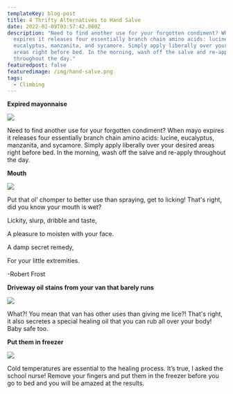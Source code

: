 ```yaml
---
templateKey: blog-post
title: 4 Thrifty Alternatives to Hand Salve
date: 2022-02-09T03:57:42.880Z
description: "Need to find another use for your forgotten condiment? When mayo
  expires it releases four essentially branch chain amino acids: lucine,
  eucalyptus, manzanita, and sycamore. Simply apply liberally over your desired
  areas right before bed. In the morning, wash off the salve and re-apply
  throughout the day."
featuredpost: false
featuredimage: /img/hand-salve.png
tags:
  - Climbing
---
```



**Expired mayonnaise** 

![](/img/hand-salve.png)

Need to find another use for your forgotten condiment? When mayo expires it releases four essentially branch chain amino acids: lucine, eucalyptus, manzanita, and sycamore. Simply apply liberally over your desired areas right before bed. In the morning, wash off the salve and re-apply throughout the day.



**Mouth**

![](/img/ear-lick.jpeg)

Put that ol’ chomper to better use than spraying, get to licking! That's right, did you know your mouth is wet? 



Lickity, slurp, dribble and taste,

A pleasure to moisten with your face.

A damp secret remedy,

For your little extremities.

\-Robert Frost



**Driveway oil stains from your van that barely runs** 

![](/img/driveway-oil-stain.jpeg)

What?! You mean that van has other uses than giving me lice?! That's right, it also secretes a special healing oil that you can rub all over your body! Baby safe too.



**Put them in freezer**

![](/img/freezer.jpeg)

Cold temperatures are essential to the healing process. It’s true, I asked the school nurse! Remove your fingers and put them in the freezer before you go to bed and you will be amazed at the results.